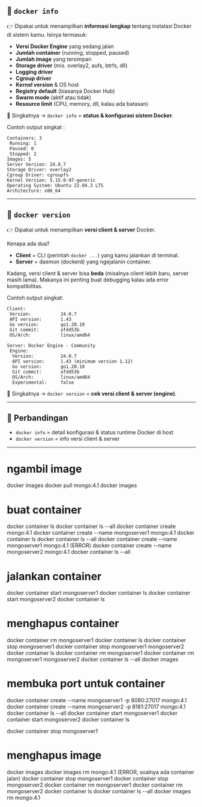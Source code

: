 ## 🔹 `docker info`

👉 Dipakai untuk menampilkan **informasi lengkap** tentang instalasi Docker di sistem kamu.
Isinya termasuk:

* **Versi Docker Engine** yang sedang jalan
* **Jumlah container** (running, stopped, paused)
* **Jumlah image** yang tersimpan
* **Storage driver** (mis. overlay2, aufs, btrfs, dll)
* **Logging driver**
* **Cgroup driver**
* **Kernel version** & OS host
* **Registry default** (biasanya Docker Hub)
* **Swarm mode** (aktif atau tidak)
* **Resource limit** (CPU, memory, dll, kalau ada batasan)

📝 Singkatnya → `docker info` = **status & konfigurasi sistem Docker**.

Contoh output singkat :

```
Containers: 3
 Running: 1
 Paused: 0
 Stopped: 2
Images: 5
Server Version: 24.0.7
Storage Driver: overlay2
Cgroup Driver: cgroupfs
Kernel Version: 5.15.0-97-generic
Operating System: Ubuntu 22.04.3 LTS
Architecture: x86_64
```

---

## 🔹 `docker version`

👉 Dipakai untuk menampilkan **versi client & server** Docker.

Kenapa ada dua?

* **Client** = CLI (perintah `docker ...`) yang kamu jalankan di terminal.
* **Server** = daemon (dockerd) yang ngejalanin container.

Kadang, versi client & server bisa **beda** (misalnya client lebih baru, server masih lama).
Makanya ini penting buat debugging kalau ada error kompatibilitas.

Contoh output singkat:

```
Client:
 Version:           24.0.7
 API version:       1.43
 Go version:        go1.20.10
 Git commit:        afdd53b
 OS/Arch:           linux/amd64

Server: Docker Engine - Community
 Engine:
  Version:          24.0.7
  API version:      1.43 (minimum version 1.12)
  Go version:       go1.20.10
  Git commit:       afdd53b
  OS/Arch:          linux/amd64
  Experimental:     false
```

📝 Singkatnya → `docker version` = **cek versi client & server (engine)**.

---

## 📌 Perbandingan

* `docker info` = detail konfigurasi & status runtime Docker di host
* `docker version` = info versi client & server

---



# ngambil image

docker images
docker pull mongo:4.1
docker images

# buat container

docker container ls
docker container ls --all
docker container create mongo:4.1
docker container create --name mongoserver1 mongo:4.1
docker container ls
docker container ls --all
docker container create --name mongoserver1 mongo:4.1 (ERROR)
docker container create --name mongoserver2 mongo:4.1
docker container ls --all

# jalankan container

docker container start mongoserver1
docker container ls
docker container start mongoserver2
docker container ls

# menghapus container

docker container rm mongoserver1
docker container ls
docker container stop mongoserver1
docker container stop mongoserver1 mongoserver2
docker container ls
docker container rm mongoserver1
docker container rm mongoserver1 mongoserver2
docker container ls --all
docker images

# membuka port untuk container

docker container create --name mongoserver1 -p 8080:27017 mongo:4.1
docker container create --name mongoserver2 -p 8181:27017 mongo:4.1
docker container ls --all
docker container start mongoserver1
docker container start mongoserver2
docker container ls

docker container stop mongoserver1

# menghapus image

docker images
docker images rm mongo:4.1 (ERROR, soalnya ada container jalan)
docker container stop mongoserver1
docker container stop mongoserver2
docker container rm mongoserver1
docker container rm mongoserver2
docker container ls
docker container ls --all
docker images rm mongo:4.1
